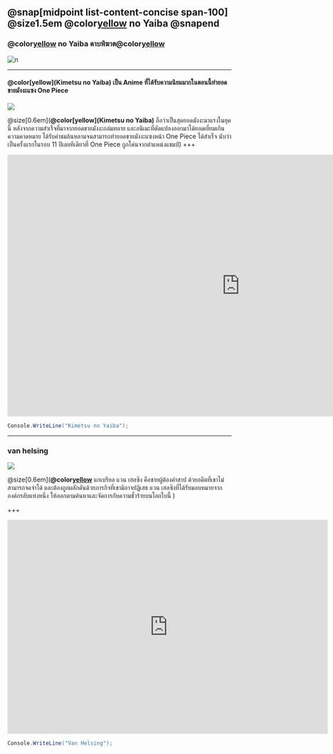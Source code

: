 @snap[midpoint list-content-concise span-100] @size1.5em
@color[yellow](Kimetsu) no Yaiba
@snapend
---
### @color[yellow](Kimetsu) no Yaiba ดาบพิฆาต@color[yellow](อสูร)

![n](https://sv1.picz.in.th/images/2019/12/04/i1Rm5P.png)

---
#### @color[yellow](Kimetsu no Yaiba) เป็น Anime ที่ได้รับความนิยมมากในตอนนี้ทำยอดขายมังงะแซง One Piece 

![](https://66.media.tumblr.com/efbcca72313bbfc42092c027d69e8a7a/tumblr_pv069prwbt1usc9y9o10_500.gifv)

@size[0.6em](**@color[yellow](Kimetsu no Yaiba)** ถือว่าเป็นสุดยอดมังงะมาแรงในยุคนี้ หลังจากความสำเร็จที่มาจากยอดขายมังงะถล่มทลาย และอนิเมะที่ดัดแปลงออกมาได้ยอดเยี่ยมเกินความคาดหมาย ได้รับคำชมล้นหลามจนสามารถทำยอดขายมังงะแซงหน้า One Piece ได้สำเร็จ นับว่าเป็นครั้งแรกในรอบ 11 ปีเลยทีเดียวที่ One Piece ถูกโค่นจากตำแหน่งแชมป์)
+++

<iframe width="1044" height="587" src="https://www.youtube.com/embed/N5LUkp7j2gQ" frameborder="0" allow="accelerometer; autoplay; encrypted-media; gyroscope; picture-in-picture" allowfullscreen></iframe>

```c# 
Console.WriteLine("Kimetsu no Yaiba");
```

---

### van helsing

![](https://sv1.picz.in.th/images/2019/12/04/i15TQb.md.png)

@size[0.6em](**@color[yellow](นักล่าล้างเผ่าพันธุ์ปีศาจ)** แกเบรียล แวน เฮลซิง คือชายผู้ต้องคำสาป ด้วยอดีตที่เขาไม่สามารถจดจำได้ และต้องถูกผลักดันด้วยภารกิจที่เขามิอาจปฏิเสธ แวน เฮลซิงที่ได้รับมอบหมายจากองค์กรลับแห่งหนึ่ง ให้ออกตามค้นหาและจัดการกับความชั่วร้ายบนโลกใบนี้ )

+++

<iframe width="720" height="480" src="https://www.youtube.com/embed/WfSqZVGCCyw" frameborder="0" allow="accelerometer; autoplay; encrypted-media; gyroscope; picture-in-picture" allowfullscreen></iframe>

```c#
Console.WriteLine("Van Helsing");
```
